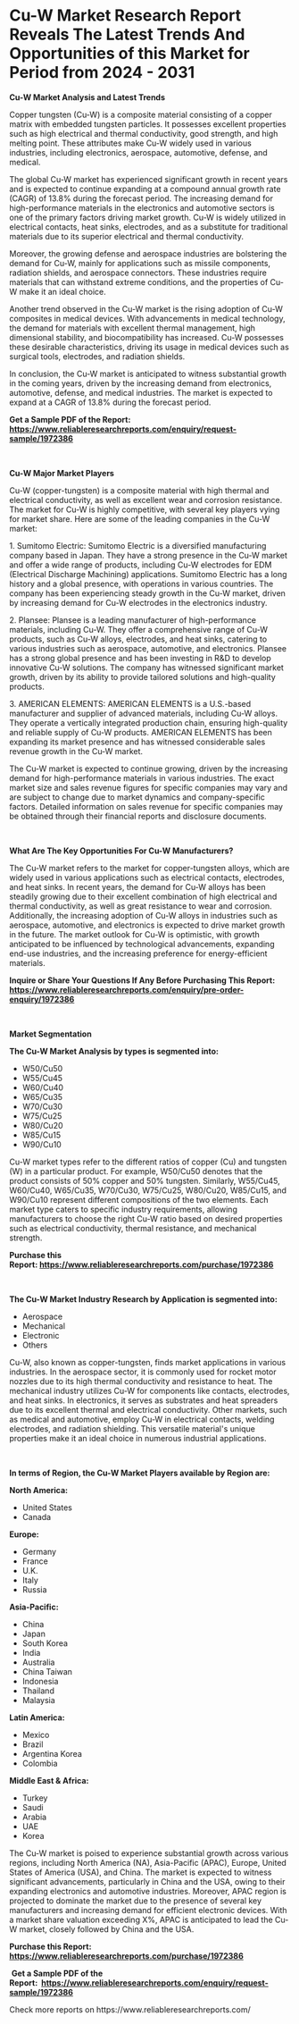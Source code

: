 <p><h1>Cu-W Market Research Report Reveals The Latest Trends And Opportunities of this Market for Period from 2024 - 2031</h1></p><p><strong>Cu-W Market Analysis and Latest Trends</strong></p>
<p><p>Copper tungsten (Cu-W) is a composite material consisting of a copper matrix with embedded tungsten particles. It possesses excellent properties such as high electrical and thermal conductivity, good strength, and high melting point. These attributes make Cu-W widely used in various industries, including electronics, aerospace, automotive, defense, and medical.</p><p>The global Cu-W market has experienced significant growth in recent years and is expected to continue expanding at a compound annual growth rate (CAGR) of 13.8% during the forecast period. The increasing demand for high-performance materials in the electronics and automotive sectors is one of the primary factors driving market growth. Cu-W is widely utilized in electrical contacts, heat sinks, electrodes, and as a substitute for traditional materials due to its superior electrical and thermal conductivity.</p><p>Moreover, the growing defense and aerospace industries are bolstering the demand for Cu-W, mainly for applications such as missile components, radiation shields, and aerospace connectors. These industries require materials that can withstand extreme conditions, and the properties of Cu-W make it an ideal choice.</p><p>Another trend observed in the Cu-W market is the rising adoption of Cu-W composites in medical devices. With advancements in medical technology, the demand for materials with excellent thermal management, high dimensional stability, and biocompatibility has increased. Cu-W possesses these desirable characteristics, driving its usage in medical devices such as surgical tools, electrodes, and radiation shields.</p><p>In conclusion, the Cu-W market is anticipated to witness substantial growth in the coming years, driven by the increasing demand from electronics, automotive, defense, and medical industries. The market is expected to expand at a CAGR of 13.8% during the forecast period.</p></p>
<p><strong>Get a Sample PDF of the Report:&nbsp; <a href="https://www.reliableresearchreports.com/enquiry/request-sample/1972386">https://www.reliableresearchreports.com/enquiry/request-sample/1972386</a></strong></p>
<p>&nbsp;</p>
<p><strong>Cu-W Major Market Players</strong></p>
<p><p>Cu-W (copper-tungsten) is a composite material with high thermal and electrical conductivity, as well as excellent wear and corrosion resistance. The market for Cu-W is highly competitive, with several key players vying for market share. Here are some of the leading companies in the Cu-W market:</p><p>1. Sumitomo Electric: Sumitomo Electric is a diversified manufacturing company based in Japan. They have a strong presence in the Cu-W market and offer a wide range of products, including Cu-W electrodes for EDM (Electrical Discharge Machining) applications. Sumitomo Electric has a long history and a global presence, with operations in various countries. The company has been experiencing steady growth in the Cu-W market, driven by increasing demand for Cu-W electrodes in the electronics industry.</p><p>2. Plansee: Plansee is a leading manufacturer of high-performance materials, including Cu-W. They offer a comprehensive range of Cu-W products, such as Cu-W alloys, electrodes, and heat sinks, catering to various industries such as aerospace, automotive, and electronics. Plansee has a strong global presence and has been investing in R&D to develop innovative Cu-W solutions. The company has witnessed significant market growth, driven by its ability to provide tailored solutions and high-quality products.</p><p>3. AMERICAN ELEMENTS: AMERICAN ELEMENTS is a U.S.-based manufacturer and supplier of advanced materials, including Cu-W alloys. They operate a vertically integrated production chain, ensuring high-quality and reliable supply of Cu-W products. AMERICAN ELEMENTS has been expanding its market presence and has witnessed considerable sales revenue growth in the Cu-W market.</p><p>The Cu-W market is expected to continue growing, driven by the increasing demand for high-performance materials in various industries. The exact market size and sales revenue figures for specific companies may vary and are subject to change due to market dynamics and company-specific factors. Detailed information on sales revenue for specific companies may be obtained through their financial reports and disclosure documents.</p></p>
<p>&nbsp;</p>
<p><strong>What Are The Key Opportunities For Cu-W Manufacturers?</strong></p>
<p><p>The Cu-W market refers to the market for copper-tungsten alloys, which are widely used in various applications such as electrical contacts, electrodes, and heat sinks. In recent years, the demand for Cu-W alloys has been steadily growing due to their excellent combination of high electrical and thermal conductivity, as well as great resistance to wear and corrosion. Additionally, the increasing adoption of Cu-W alloys in industries such as aerospace, automotive, and electronics is expected to drive market growth in the future. The market outlook for Cu-W is optimistic, with growth anticipated to be influenced by technological advancements, expanding end-use industries, and the increasing preference for energy-efficient materials.</p></p>
<p><strong>Inquire or Share Your Questions If Any Before Purchasing This Report: <a href="https://www.reliableresearchreports.com/enquiry/pre-order-enquiry/1972386">https://www.reliableresearchreports.com/enquiry/pre-order-enquiry/1972386</a></strong></p>
<p>&nbsp;</p>
<p><strong>Market Segmentation</strong></p>
<p><strong>The Cu-W Market Analysis by types is segmented into:</strong></p>
<p><ul><li>W50/Cu50</li><li>W55/Cu45</li><li>W60/Cu40</li><li>W65/Cu35</li><li>W70/Cu30</li><li>W75/Cu25</li><li>W80/Cu20</li><li>W85/Cu15</li><li>W90/Cu10</li></ul></p>
<p><p>Cu-W market types refer to the different ratios of copper (Cu) and tungsten (W) in a particular product. For example, W50/Cu50 denotes that the product consists of 50% copper and 50% tungsten. Similarly, W55/Cu45, W60/Cu40, W65/Cu35, W70/Cu30, W75/Cu25, W80/Cu20, W85/Cu15, and W90/Cu10 represent different compositions of the two elements. Each market type caters to specific industry requirements, allowing manufacturers to choose the right Cu-W ratio based on desired properties such as electrical conductivity, thermal resistance, and mechanical strength.</p></p>
<p><strong>Purchase this Report:&nbsp;<a href="https://www.reliableresearchreports.com/purchase/1972386">https://www.reliableresearchreports.com/purchase/1972386</a></strong></p>
<p>&nbsp;</p>
<p><strong>The Cu-W Market Industry Research by Application is segmented into:</strong></p>
<p><ul><li>Aerospace</li><li>Mechanical</li><li>Electronic</li><li>Others</li></ul></p>
<p><p>Cu-W, also known as copper-tungsten, finds market applications in various industries. In the aerospace sector, it is commonly used for rocket motor nozzles due to its high thermal conductivity and resistance to heat. The mechanical industry utilizes Cu-W for components like contacts, electrodes, and heat sinks. In electronics, it serves as substrates and heat spreaders due to its excellent thermal and electrical conductivity. Other markets, such as medical and automotive, employ Cu-W in electrical contacts, welding electrodes, and radiation shielding. This versatile material's unique properties make it an ideal choice in numerous industrial applications.</p></p>
<p>&nbsp;</p>
<p><strong>In terms of Region, the Cu-W Market Players available by Region are:</strong></p>
<p>
    <p> <strong> North America: </strong>
        <ul>
            <li>United States</li>
            <li>Canada</li>
        </ul>
        </p> 
    <p> <strong> Europe: </strong>
        <ul>
            <li>Germany</li>
            <li>France</li>
            <li>U.K.</li>
            <li>Italy</li>
            <li>Russia</li>
        </ul>
        </p> 
    <p> <strong> Asia-Pacific: </strong>
        <ul>
            <li>China</li>
            <li>Japan</li>
            <li>South Korea</li>
            <li>India</li>
            <li>Australia</li>
            <li>China Taiwan</li>
            <li>Indonesia</li>
            <li>Thailand</li>
            <li>Malaysia</li>
        </ul>
        </p> 
    <p> <strong> Latin America: </strong>
        <ul>
            <li>Mexico</li>
            <li>Brazil</li>
            <li>Argentina Korea</li>
            <li>Colombia</li>
        </ul>
        </p> 
    <p> <strong> Middle East & Africa: </strong>
        <ul>
            <li>Turkey</li>
            <li>Saudi</li>
            <li>Arabia</li>
            <li>UAE</li>
            <li>Korea</li>
        </ul>
    </p>
    </p>
<p><p>The Cu-W market is poised to experience substantial growth across various regions, including North America (NA), Asia-Pacific (APAC), Europe, United States of America (USA), and China. The market is expected to witness significant advancements, particularly in China and the USA, owing to their expanding electronics and automotive industries. Moreover, APAC region is projected to dominate the market due to the presence of several key manufacturers and increasing demand for efficient electronic devices. With a market share valuation exceeding X%, APAC is anticipated to lead the Cu-W market, closely followed by China and the USA.</p></p>
<p><strong>Purchase this Report: <a href="https://www.reliableresearchreports.com/purchase/1972386">https://www.reliableresearchreports.com/purchase/1972386</a></strong></p>
<p>&nbsp;<strong>Get a Sample PDF of the Report:&nbsp;&nbsp;<a href="https://www.reliableresearchreports.com/enquiry/request-sample/1972386">https://www.reliableresearchreports.com/enquiry/request-sample/1972386</a></strong></p>
<p><strong></strong></p>
<p>Check more reports on https://www.reliableresearchreports.com/</p>
